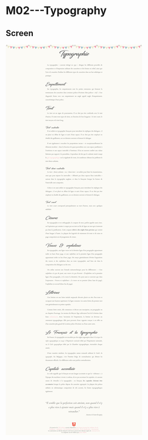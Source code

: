# M02---Typography

## Screen

![alt tag](https://github.com/rebiichokriJS/M02---Typography/blob/master/desktop.jpg)
